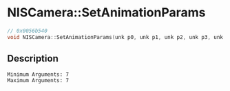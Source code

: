# NISCamera::SetAnimationParams
```c
// 0x0056b540
void NISCamera::SetAnimationParams(unk p0, unk p1, unk p2, unk p3, unk p4, unk p5, unk p6)
```
## Description
```
Minimum Arguments: 7
Maximum Arguments: 7
```
